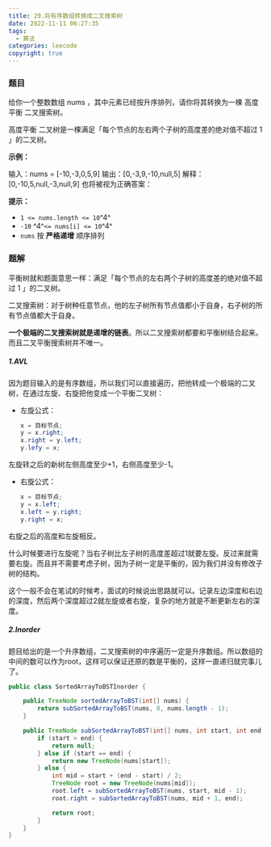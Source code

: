 ```yaml
---
title: 29.将有序数组转换成二叉搜索树
date: 2022-11-11 06:27:35
tags:
  - 算法
categories: leecode
copyright: true
---
```


### 题目

给你一个整数数组 nums ，其中元素已经按升序排列，请你将其转换为一棵 高度平衡 二叉搜索树。

高度平衡 二叉树是一棵满足「每个节点的左右两个子树的高度差的绝对值不超过 1 」的二叉树。

**示例：**

输入：nums = [-10,-3,0,5,9]
输出：[0,-3,9,-10,null,5]
解释：[0,-10,5,null,-3,null,9] 也将被视为正确答案：

**提示：**

-   `1 <= nums.length <= 10`^4^
-   `-10` ^4^`<= nums[i] <= 10`^4^
-   `nums` 按 **严格递增** 顺序排列

### 题解

平衡树就和题面意思一样：满足「每个节点的左右两个子树的高度差的绝对值不超过 1 」的二叉树。

二叉搜索树：对于树种任意节点，他的左子树所有节点值都小于自身，右子树的所有节点值都大于自身。

**一个极端的二叉搜索树就是递增的链表**。所以二叉搜索树都要和平衡树结合起来。而且二叉平衡搜索树并不唯一。

##### 1.AVL

因为题目输入的是有序数组，所以我们可以直接遍历，把他转成一个极端的二叉树，在通过左旋、右旋把他变成一个平衡二叉树：

*   左旋公式：

    ```java
    x = 目标节点;
    y = x.right;
    x.right = y.left;
    y.lefy = x;
    ```

左旋转之后的新树左侧高度至少+1，右侧高度至少-1。

*   右旋公式：

    ```java
    x = 目标节点;
    y = x.left;
    x.left = y.right;
    y.right = x;
    ```

右旋之后的高度和左旋相反。

什么时候要进行左旋呢？当右子树比左子树的高度差超过1就要左旋。反过来就需要右旋。而且并不需要考虑子树，因为子树一定是平衡的，因为我们并没有修改子树的结构。

这个一般不会在笔试的时候考，面试的时候说出思路就可以。记录左边深度和右边的深度，然后两个深度超过2就左旋或者右旋，复杂的地方就是不断更新左右的深度。

##### 2.Inorder

题目给出的是一个升序数组，二叉搜索树的中序遍历一定是升序数组。所以数组的中间的数可以作为root，这样可以保证还原的数是平衡的，这样一直递归就完事儿了。

```java
public class SortedArrayToBSTInorder {

    public TreeNode sortedArrayToBST(int[] nums) {
        return subSortedArrayToBST(nums, 0, nums.length - 1);
    }

    public TreeNode subSortedArrayToBST(int[] nums, int start, int end) {
        if (start > end) {
            return null;
        } else if (start == end) {
            return new TreeNode(nums[start]);
        } else {
            int mid = start + (end - start) / 2;
            TreeNode root = new TreeNode(nums[mid]);
            root.left = subSortedArrayToBST(nums, start, mid - 1);
            root.right = subSortedArrayToBST(nums, mid + 1, end);

            return root;
        }
    }
}
```